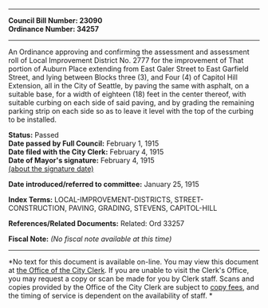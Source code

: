 * * * * *  
  
**Council Bill Number: [](#h0)[](#h2)23090**   
**Ordinance Number: 34257**  
  
* * * * *  
  
An Ordinance approving and confirming the assessment and assessment roll of Local Improvement District No. 2777 for the improvement of That portion of Auburn Place extending from East Galer Street to East Garfield Street, and lying between Blocks three (3), and Four (4) of Capitol Hill Extension, all in the City of Seattle, by paving the same with asphalt, on a suitable base, for a width of eighteen (18) feet in the center thereof, with suitable curbing on each side of said paving, and by grading the remaining parking strip on each side so as to leave it level with the top of the curbing to be installed.  
  
**Status:** Passed   
**Date passed by Full Council:** February 1, 1915   
**Date filed with the City Clerk:** February 4, 1915   
**Date of Mayor's signature:** February 4, 1915   
[(about the signature date)](/~public/approvaldate.htm)   
  
  
**Date introduced/referred to committee:** January 25, 1915   
  
**Index Terms:** LOCAL-IMPROVEMENT-DISTRICTS, STREET-CONSTRUCTION, PAVING, GRADING, STEVENS, CAPITOL-HILL  
  
**References/Related Documents:** Related: Ord 33257  
  
**Fiscal Note:** *(No fiscal note available at this time)*  
  
* * * * *  
  
*No text for this document is available on-line. You may view this document at [the Office of the City Clerk](http://www.seattle.gov/leg/clerk/contactUs.htm). If you are unable to visit the Clerk's Office, you may request a copy or scan be made for you by Clerk staff. Scans and copies provided by the Office of the City Clerk are subject to [copy fees](http://clerk.seattle.gov/~public/clerkfees.htm), and the timing of service is dependent on the availability of staff. *  
  
  
